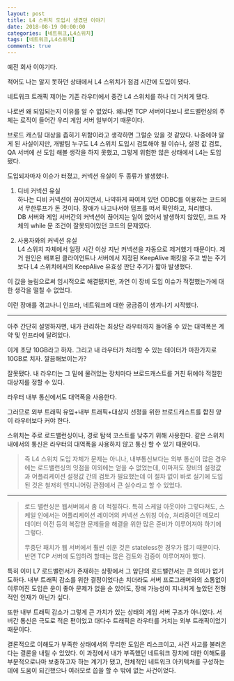```yaml
---
layout: post
title: L4 스위치 도입시 생겼던 이야기
date: 2018-08-19 00:00:00
categories: [네트워크,L4스위치]
tags: [네트워크,L4스위치]
comments: true
---
```


예전 회사 이야기다.

적어도 나는 알지 못하던 상태에서 L4 스위치가 점검 시간에 도입이 됐다.

네트워크 트래픽 제어는 기존 라우터에서 중간 L4 스위치를 하나 더 거치게 됐다.

나로썬 왜 되입되는지 이유를 알 수 없었다. 왜냐면 TCP 서버이다보니 로드밸런싱의 주체는 로직이 들어간 우리 게임 서버 일부이기 때문이다.

브로드 캐스팅 대상을 좁히기 위함이라고 생각하면 그럴순 있을 것 같았다.
나중에야 알게 된 사실이지만, 개발팀 누구도 L4 스위치 도입시 검토해야 될 이슈나, 설정 값 검토, QA 서버에 선 도입 해볼 생각을 하지 못했고, 그렇게 위험한 않은 상태에서 L4는 도입됐다.

도입되자마자 이슈가 터졌고, 커넥션 유실이 두 종류가 발생했다.

1. 디비 커넥션 유실  
하나는 디비 커넥션이 끊어지면서, 나약하게 짜여져 있던 ODBC를 이용하는 코드에서 무한루프가 돈 것이다.
장애가 나고나서야 덤프를 떠서 확인하고, 처리했다.  
DB 서버와 게임 서버간의 커넥션이 끊어지는 일이 없어서 발생하지 않았던, 코드 자체의 while 문 조건이 잘못되어있던 코드의 문제였다.

2. 사용자와의 커넥션 유실  
L4 스위치 자체에서 일정 시간 이상 지난 커넥션을 자동으로 제거했기 때문이다. 제거 원인은 배포된 클라이언트나 서버에서 지정된 KeepAlive 패킷을 주고 받는 주기보다 L4 스위치에서의 KeepAlive 유효성 판단 주기가 짧아 발생했다.

이 값을 늘림으로써 임시적으로 해결됐지만, 과연 이 장비 도입 이슈가 적절했는가에 대한 생각을 떨칠 수 없었다.

이런 장애를 겪고나니 인프라, 네트워크에 대한 궁금증이 생겨나기 시작했다.

---

아주 간단히 설명하자면, 내가 관리하는 최상단 라우터까지 들어올 수 있는 대역폭은 계약 및 인프라에 달려있다.

이게 초당 10GB라고 하자. 그리고 내 라우터가 처리할 수 있는 데이터가 마찬가지로 10GB로 치자.
깔끔해보이는가?

잘못됐다. 내 라우터는 그 밑에 물려있는 장치마다 브로드캐스트를 거친 뒤에야 적절한 대상지를 정할 수 있다.

라우터 내부 통신에서도 대역폭을 사용한다.

그러므로 외부 트래픽 유입+내부 트래픽+대상지 선정을 위한 브로드캐스트를 합친 양이 라우터보다 커야 한다.

스위치는 주로 로드밸런싱이나, 경로 탐색 코스트를 낮추기 위해 사용한다.
같은 스위치 내에서의 통신은 라우터의 대역폭을 사용하지 않고 통신 할 수 있기 때문이다.

>즉 L4 스위치 도입 자체가 문제는 아니나, 내부통신보다는 외부 통신이 많은 경우에는 로드밸런싱의 잇점을 이외에는 얻을 수 없었는데, 이마저도 장비의 설정값과 어플리케이션 설정값 간의 검토가 필요했는데 이 절차 없이 바로 실기에 도입된 것은 철저히 엔지니어링 관점에서 큰 실수라고 할 수 있었다.

---

>로드 밸런싱은 웹서버에서 좀 더 적절하다. 특히 스케일 아웃이야 그렇다쳐도, 스케일 인에서는 어플리케이션 레이어의 커넥션 스위칭 이슈, 처리중이던 메모리 데이터 이전 등의 복잡한 문제들을 해결을 위한 많은 준비가 이루어져야 하기에 그렇다.  
>
>무중단 패치가 웹 서버에서 훨씬 쉬운 것은 stateless한 경우가 많기 때문이다.  
>반면 TCP 서버에 도입하려 할때는 많은 검토와 검증이 이루어져야 했다.

특히 이미 L7 로드밸런서가 존재하는 상황에서 그 앞단의 로드밸런서는 큰 의미가 없기도하다.
내부 트래픽 감소를 위한 결정이었다손 치더라도 서버 프로그래머와의 소통없이 이루어진 도입은 운이 좋아 문제가 없을 순 있어도, 장애 가능성이 지나치게 높았던 전형적인 인재가 아닌가 싶다.

또한 내부 트래픽 감소가 그렇게 큰 가치가 있는 상태의 게임 서버 구조가 아니었다. 서버간 통신은 극도로 적은 편이었고 대다수 트래픽은 라우터를 거치는 외부 트래픽이었기 때문이다.

결론적으로 이해도가 부족한 상태에서의 무리한 도입은 리스크이고, 사건 사고를 불러온다는 결론을 내릴 수 있었다. 이 과정에서 내가 부족했던 네트워크 장치에 대한 이해도를 부분적으로나마 보충하고자 하는 계기가 됐고, 전체적인 네트워크 아키텍쳐를 구성하는 데에 도움이 되긴했으나 여러모로 씁쓸 할 수 밖에 없는 사건이었다.